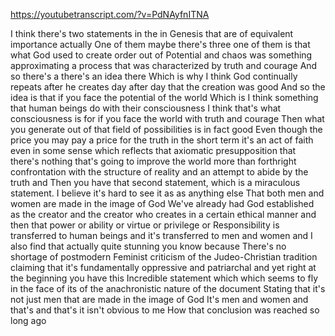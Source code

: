 https://youtubetranscript.com/?v=PdNAyfnITNA

 I think there's two statements in the in Genesis that are of equivalent importance actually One of them maybe there's three one of them is that what God used to create order out of Potential and chaos was something approximating a process that was characterized by truth and courage And so there's a there's an idea there Which is why I think God continually repeats after he creates day after day that the creation was good And so the idea is that if you face the potential of the world Which is I think something that human beings do with their consciousness I think that's what consciousness is for if you face the world with truth and courage Then what you generate out of that field of possibilities is in fact good Even though the price you may pay a price for the truth in the short term it's an act of faith even in some sense which reflects that axiomatic presupposition that there's nothing that's going to improve the world more than forthright confrontation with the structure of reality and an attempt to abide by the truth and Then you have that second statement, which is a miraculous statement. I believe it's hard to see it as as anything else That both men and women are made in the image of God We've already had God established as the creator and the creator who creates in a certain ethical manner and then that power or ability or virtue or privilege or Responsibility is transferred to human beings and it's transferred to men and women and I also find that actually quite stunning you know because There's no shortage of postmodern Feminist criticism of the Judeo-Christian tradition claiming that it's fundamentally oppressive and patriarchal and yet right at the beginning you have this Incredible statement which which seems to fly in the face of its of the anachronistic nature of the document Stating that it's not just men that are made in the image of God It's men and women and that's and that's it isn't obvious to me How that conclusion was reached so long ago